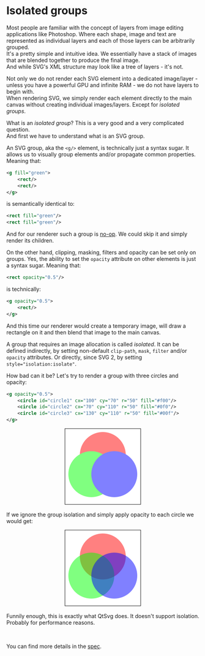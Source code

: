 # Isolated groups

Most people are familiar with the concept of layers from image editing applications
like Photoshop. Where each shape, image and text are represented as individual layers
and each of those layers can be arbitrarily grouped.<br>
It's a pretty simple and intuitive idea. We essentially have a stack of images
that are blended together to produce the final image.<br>
And while SVG's XML structure may look like a tree of layers - it's not.

Not only we do not render each SVG element into a dedicated image/layer -
unless you have a powerful GPU and infinite RAM -
we do not have layers to begin with.<br>
When rendering SVG, we simply render each element directly to the main canvas
without creating individual images/layers. Except for _isolated groups_.

What is an _isolated group_? This is a very good and a very complicated question.<br>
And first we have to understand what is an SVG group.

An SVG group, aka the `<g/>` element, is technically just a syntax sugar.
It allows us to visually group elements and/or propagate common properties.
Meaning that:

```xml
<g fill="green">
    <rect/>
    <rect/>
</g>
```

is semantically identical to:

```xml
<rect fill="green"/>
<rect fill="green"/>
```

And for our renderer such a group is [no-op](https://en.wikipedia.org/wiki/NOP_(code)).
We could skip it and simply render its children.

On the other hand, clipping, masking, filters and opacity can be set only on groups.
Yes, the ability to set the `opacity` attribute on other elements is just a syntax sugar.
Meaning that:

```xml
<rect opacity="0.5"/>
```

is technically:

```xml
<g opacity="0.5">
    <rect/>
</g>
```

And this time our renderer would create a temporary image, will draw a rectangle on it
and then blend that image to the main canvas.

A group that requires an image allocation is called _isolated_.
It can be defined indirectly, by setting non-default
`clip-path`, `mask`, `filter` and/or `opacity` attributes.
Or directly, since SVG 2, by setting `style="isolation:isolate"`.

How bad can it be? Let's try to render a group with three circles and opacity:

```xml
<g opacity="0.5">
    <circle id="circle1" cx="100" cy="70" r="50" fill="#f00"/>
    <circle id="circle2" cx="70" cy="110" r="50" fill="#0f0"/>
    <circle id="circle3" cx="130" cy="110" r="50" fill="#00f"/>
</g>
```

<p align="center">
<img src="images/group-opacity-1.png" width="200"/>
</p>

If we ignore the group isolation and simply apply opacity to each circle we would get:

<p align="center">
<img src="images/group-opacity-2.png" width="200"/>
</p>

Funnily enough, this is exactly what QtSvg does. It doesn't support isolation.
Probably for performance reasons.

<br>

You can find more details in the [spec](https://www.w3.org/TR/SVG2/render.html).
